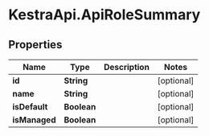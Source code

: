 # KestraApi.ApiRoleSummary

## Properties

Name | Type | Description | Notes
------------ | ------------- | ------------- | -------------
**id** | **String** |  | [optional] 
**name** | **String** |  | [optional] 
**isDefault** | **Boolean** |  | [optional] 
**isManaged** | **Boolean** |  | [optional] 


